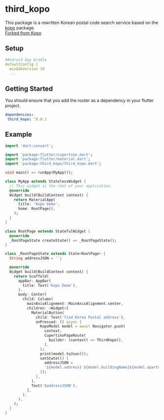 # third_kopo

This package is a rewritten Korean postal code search service based on the [kopo](https://pub.dev/packages/kopo) package.  
[Forked from Kopo](https://github.com/ehowlsla/kopo)


## Setup
```yaml
#Android App Gradle
defaultConfig {
  minSdkVersion 19
  ...
```

## Getting Started

You should ensure that you add the router as a dependency in your flutter project.
```yaml
dependencies:
 third_kopo: ^0.0.1
```

## Example

```dart
import 'dart:convert';

import 'package:flutter/cupertino.dart';
import 'package:flutter/material.dart';
import 'package:third_kopo/third_kopo.dart';

void main() => runApp(MyApp());

class MyApp extends StatelessWidget {
  // This widget is the root of your application.
  @override
  Widget build(BuildContext context) {
    return MaterialApp(
      title: 'Kopo Demo',
      home: RootPage(),
    );
  }
}

class RootPage extends StatefulWidget {
  @override
  _RootPageState createState() => _RootPageState();
}

class _RootPageState extends State<RootPage> {
  String addressJSON = '';

  @override
  Widget build(BuildContext context) {
    return Scaffold(
      appBar: AppBar(
        title: Text('Kopo Demo'),
      ),
      body: Center(
        child: Column(
          mainAxisAlignment: MainAxisAlignment.center,
          children: <Widget>[
            MaterialButton(
              child: Text('find Korea Postal address'),
              onPressed: () async {
                KopoModel model = await Navigator.push(
                  context,
                  CupertinoPageRoute(
                    builder: (context) => ThirdKopo(),
                  ),
                );
                print(model.toJson());
                setState(() {
                  addressJSON =
                  '${model.address} ${model.buildingName}${model.apartment == 'Y' ? '아파트' : ''} ${model.zonecode} ';
                });
              },
            ),
            Text('$addressJSON'),
          ],
        ),
      ),
    );
  }
}

```
